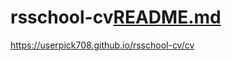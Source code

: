 # rsschool-cv[README.md](https://github.com/userpick708/rsschool-cv/files/10220463/README.md)
https://userpick708.github.io/rsschool-cv/cv

